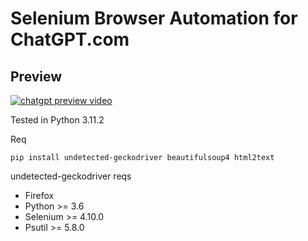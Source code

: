 # Selenium Browser Automation for ChatGPT.com
## Preview

[![chatgpt preview video](https://i9.ytimg.com/vi_webp/01hDP4jskH8/mqdefault.webp?sqp=COjHmb0G&rs=AOn4CLAZp2k5PIcGK7HgXZ_sfC40iNQYOA)](https://www.youtube.com/watch?v=01hDP4jskH8)

Tested in Python 3.11.2

Req

```shell
pip install undetected-geckodriver beautifulsoup4 html2text
```

undetected-geckodriver reqs
    
- Firefox
- Python >= 3.6
- Selenium >= 4.10.0
- Psutil >= 5.8.0


